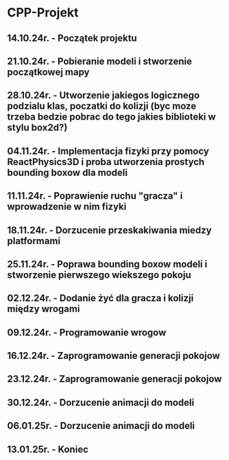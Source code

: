 # CPP-Projekt

## 14.10.24r. - Początek projektu
## 21.10.24r. - Pobieranie modeli i stworzenie początkowej mapy
## 28.10.24r. - Utworzenie jakiegos logicznego podzialu klas, poczatki do kolizji (byc moze trzeba bedzie pobrac do tego jakies biblioteki w stylu box2d?)
## 04.11.24r. - Implementacja fizyki przy pomocy ReactPhysics3D i proba utworzenia prostych bounding boxow dla modeli
## 11.11.24r. - Poprawienie ruchu "gracza" i wprowadzenie w nim fizyki
## 18.11.24r. - Dorzucenie przeskakiwania miedzy platformami
## 25.11.24r. - Poprawa bounding boxow modeli i stworzenie pierwszego wiekszego pokoju
## 02.12.24r. - Dodanie żyć dla gracza i kolizji między wrogami
## 09.12.24r. - Programowanie wrogow
## 16.12.24r. - Zaprogramowanie generacji pokojow
## 23.12.24r. - Zaprogramowanie generacji pokojow
## 30.12.24r. - Dorzucenie animacji do modeli
## 06.01.25r. - Dorzucenie animacji do modeli
## 13.01.25r. - Koniec
